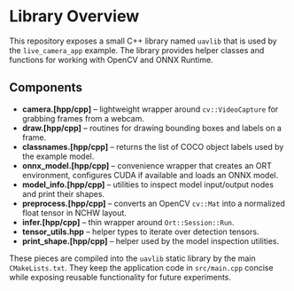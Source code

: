 # Library Overview

This repository exposes a small C++ library named `uavlib` that is used by the
`live_camera_app` example. The library provides helper classes and functions for
working with OpenCV and ONNX Runtime.

## Components

- **camera.[hpp/cpp]** – lightweight wrapper around `cv::VideoCapture` for
  grabbing frames from a webcam.
- **draw.[hpp/cpp]** – routines for drawing bounding boxes and labels on a frame.
- **classnames.[hpp/cpp]** – returns the list of COCO object labels used by the
  example model.
- **onnx_model.[hpp/cpp]** – convenience wrapper that creates an ORT environment,
  configures CUDA if available and loads an ONNX model.
- **model_info.[hpp/cpp]** – utilities to inspect model input/output nodes and
  print their shapes.
- **preprocess.[hpp/cpp]** – converts an OpenCV `cv::Mat` into a normalized float
  tensor in NCHW layout.
- **infer.[hpp/cpp]** – thin wrapper around `Ort::Session::Run`.
- **tensor_utils.hpp** – helper types to iterate over detection tensors.
- **print_shape.[hpp/cpp]** – helper used by the model inspection utilities.

These pieces are compiled into the `uavlib` static library by the main
`CMakeLists.txt`. They keep the application code in `src/main.cpp` concise while
exposing reusable functionality for future experiments.
